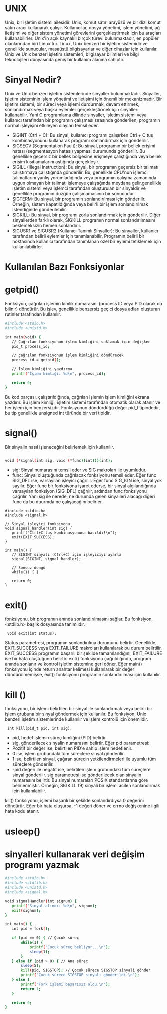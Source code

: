 # UNIX
Unix, bir işletim sistemi ailesidir.
Unix, komut satırı arayüzü ve bir dizi komut satırı aracı kullanarak çalışır. Kullanıcılar, dosya yönetimi, işlem yönetimi, ağ iletişimi ve diğer sistem yönetimi görevlerini gerçekleştirmek için bu araçları kullanabilirler.
Unix'in açık kaynaklı birçok türevi bulunmaktadır, en popüler olanlarından biri Linux'tur.
Linux, Unix benzeri bir işletim sistemidir ve genellikle sunucular, masaüstü bilgisayarlar ve diğer cihazlar için kullanılır. Unix ve Unix benzeri işletim sistemleri, bilgisayar bilimleri ve bilgi teknolojileri dünyasında geniş bir kullanım alanına sahiptir.

# Sinyal Nedir?
Unix ve Unix benzeri işletim sistemlerinde sinyaller bulunmaktadır. Sinyaller, işletim sisteminin işlem yönetimi ve iletişimi için önemli bir mekanizmadır. Bir işletim sistemi, bir süreci veya işlemi durdurmak, devam ettirmek, sonlandırmak veya başka eylemler gerçekleştirmek için sinyalleri kullanabilir.
Yani C programlama dilinde sinyaller, işletim sistemi veya kullanıcı tarafından bir programın çalışması sırasında gönderilen, programın normal işleyişini etkileyen olayları temsil eder.
- SIGINT (Ctrl + C): Bu sinyal, kullanıcı programı çalışırken Ctrl + C tuş kombinasyonunu kullanarak programı sonlandırmak için gönderilir.
- SIGSEGV (Segmentation Fault): Bu sinyal, programın bir bellek erişimi hatası (segmentasyon hatası) yapması durumunda gönderilir. Bu genellikle geçersiz bir bellek bölgesine erişmeye çalıştığında veya bellek erişim kısıtlamalarını aştığında gerçekleşir.
- SIGILL (Illegal Instruction): Bu sinyal, bir programın geçersiz bir talimatı çalıştırmaya çalıştığında gönderilir. Bu, genellikle CPU'nun işlemci talimatlarını yanlış yorumladığında veya programın çalışma zamanında uygun olmayan bir talimatı işlemeye çalıştığında meydana gelir.genellikle işletim sistemi veya işlemci tarafından oluşturulan bir sinyaldir ve genellikle programın düzgün çalışmamasının bir sonucudur
- SIGTERM: Bu sinyal, bir programın sonlandırılması için gönderilir. Örneğin, sistem kapatıldığında veya belirli bir işlem sonlandırılmak istendiğinde gönderilebilir.
- SIGKILL: Bu sinyal, bir programı zorla sonlandırmak için gönderilir. Diğer sinyallerden farklı olarak, SIGKILL programın normal sonlandırılmasını beklemeksizin hemen sonlandırır.
- SIGUSR1 ve SIGUSR2 (Kullanıcı Tanımlı Sinyaller): Bu sinyaller, kullanıcı tarafından belirli eylemler için tanımlanabilir. Programın belirli bir noktasında kullanıcı tarafından tanımlanan özel bir eylemi tetiklemek için kullanılabilirler.

# Kullanılan Bazı Fonksiyonlar 
# getpid()
 Fonksiyon, çağrılan işlemin kimlik numarasını (process ID veya PID olarak da bilinir) döndürür. Bu işlev, genellikle benzersiz geçici dosya adları oluşturan rutinler tarafından kullanılır.
 ```bash
#include <stdio.h>
#include <unistd.h>

int main(void) {
    // Çağrılan fonksiyonun işlem kimliğini saklamak için değişken
    pid_t process_id;

    // çağrılan fonksiyonun işlem kimliğini döndürecek
    process_id = getpid();

    // İşlem kimliğini yazdırma
    printf("İşlem kimliği: %d\n", process_id);

    return 0;
}

 ```
Bu kod parçası, çalıştırıldığında, çağrılan işlemin işlem kimliğini ekrana yazdırır. Bu işlem kimliği, işletim sistemi tarafından otomatik olarak atanır ve her işlem için benzersizdir. Fonksiyonun döndürdüğü değer pid_t tipindedir, bu tip genellikle unsigned int türünde bir veri tipidir.

# signal()
  Bir sinyalin nasıl işleneceğini belirlemek için kullanılır.
 ```bash

void (*signal(int sig, void (*func)(int)))(int);

 ```
- sig: Sinyal numarasını temsil eder ve SIG makroları ile uyumludur.
- func: Sinyal oluştuğunda çağrılacak fonksiyonu temsil eder. Eğer func SIG_DFL ise, varsayılan işleyici çağrılır. Eğer func SIG_IGN ise, sinyal yok sayılır. Eğer func bir fonksiyona işaret ederse, bir sinyal algılandığında varsayılan fonksiyon (SIG_DFL) çağrılır, ardından func fonksiyonu çağrılır.
Yani sig ile nerede, ne durumda gelen sinyalleri alacağı diğeri func da bu duurmda ne çalışacağını belirler.

 ```
#include <stdio.h>
#include <signal.h>

// Sinyal işleyici fonksiyonu
void signal_handler(int sig) {
    printf("Ctrl+C tuş kombinasyonuna basıldı!\n");
    exit(EXIT_SUCCESS);
}

int main() {
    // SIGINT sinyali (Ctrl+C) için işleyiciyi ayarla
    signal(SIGINT, signal_handler);

    // Sonsuz döngü
    while(1) { }

    return 0;
}
 ```
# exit()
 fonksiyonu, bir programın anında sonlandırılmasını sağlar. Bu fonksiyon, <stdlib.h> başlık dosyasında tanımlıdır.
 ```
  void exit(int status);
 ```
Status parametresi, programın sonlandırılma durumunu belirtir. Genellikle, EXIT_SUCCESS veya EXIT_FAILURE makroları kullanılarak bu durum belirtilir. EXIT_SUCCESS programın başarılı bir şekilde tamamlandığını, EXIT_FAILURE ise bir hata oluştuğunu belirtir.
exit() fonksiyonu çağrıldığında, program anında sonlanır ve kontrol işletim sistemine geri döner. Eğer main() fonksiyonu içinde return anahtar kelimesi kullanılarak bir değer döndürülmemişse, exit() fonksiyonu programın sonlandırılması için kullanılır.

# kill ()
  fonksiyonu, bir işlemi belirtilen bir sinyal ile sonlandırmak veya belirli bir işlem grubuna bir sinyal göndermek için kullanılır. Bu fonksiyon, Unix benzeri işletim sistemlerinde kullanılır ve işlem kontrolü için önemlidir.

 ```
  int kill(pid_t pid, int sig);
 ```

- pid, hedef işlemin süreç kimliğini (PID) belirtir.
- sig, gönderilecek sinyalin numarasını belirtir.
Eğer pid parametresi:
- Pozitif bir değer ise, belirtilen PID'e sahip işlem hedeflenir.
- 0 ise, işlem grubundaki tüm süreçlere sinyal gönderilir.
- 1 ise, belirtilen sinyal, çağıran sürecin yetkilendirmeleri ile uyumlu tüm süreçlere gönderilir.
- -pid değeri ile negatif ise, belirtilen işlem grubundaki tüm süreçlere sinyal gönderilir.
sig parametresi ise gönderilecek olan sinyalin numarasını belirtir. Bu sinyal numaraları POSIX standartlarına göre belirlenmiştir. Örneğin, SIGKILL (9) sinyali bir işlemi acilen sonlandırmak için kullanılabilir.

kill() fonksiyonu, işlemi başarılı bir şekilde sonlandırdıysa 0 değerini döndürür. Eğer bir hata oluşursa, -1 değeri döner ve errno değişkenine ilgili hata kodu atanır.


# usleep()
  

# sinyalleri kullanarak veri değişim programı yazmak
 ```bash
#include <stdio.h>
#include <stdlib.h>
#include <unistd.h>
#include <signal.h>

void signalHandler(int signum) {
    printf("Sinyal alındı: %d\n", signum);
    exit(signum);
}

int main() {
    int pid = fork();

    if (pid == 0) { // Çocuk süreç
        while(1) {
            printf("Çocuk süreç bekliyor...\n");
            sleep(1);
        }
    } else if (pid > 0) { // Ana süreç
        sleep(5);
        kill(pid, SIGSTOP); // Çocuk sürece SIGSTOP sinyali gönder
        printf("Çocuk sürece SIGSTOP sinyali gönderildi.\n");
    } else {
        printf("Fork işlemi başarısız oldu.\n");
        return 1;
    }

    return 0;
}
 ```
